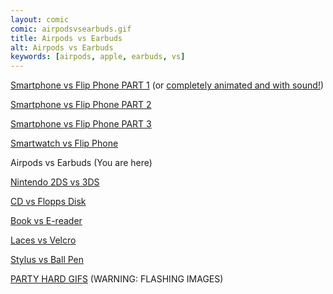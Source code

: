 ```yaml
---
layout: comic
comic: airpodsvsearbuds.gif
title: Airpods vs Earbuds
alt: Airpods vs Earbuds
keywords: [airpods, apple, earbuds, vs]
---
```


[Smartphone vs Flip Phone PART 1](https://lolnein.com/2013/08/28/smartphones/) (or [completely animated and with sound!](https://youtu.be/JtQsyorF4WA))

[Smartphone vs Flip Phone PART 2](https://lolnein.com/2014/10/01/smartphones2/)

[Smartphone vs Flip Phone PART 3](https://lolnein.com/2016/09/12/galaxynote7vsflipphone/)

[Smartwatch vs Flip Phone](https://lolnein.com/2015/04/24/smartwatches/)

Airpods vs Earbuds (You are here)

[Nintendo 2DS vs 3DS](https://lolnein.com/2013/09/06/2ds/)

[CD vs Flopps Disk](https://lolnein.com/2015/05/11/cdvsfloppydisk/)

[Book vs E-reader](https://lolnein.com/2016/03/03/bookvsereader/)

[Laces vs Velcro](https://lolnein.com/2016/07/28/lacesvsvelcro/)

[Stylus vs Ball Pen](https://lolnein.com/2015/09/25/stylusvsballpen/)

[PARTY HARD GIFS](http://blog.lolnein.com/2013/09/19/partyhard/) (WARNING: FLASHING IMAGES)
